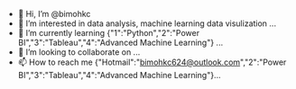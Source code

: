 - 👋 Hi, I’m @bimohkc
- 👀 I’m interested in data analysis, machine learning data visulization ...
- 🌱 I’m currently learning {"1":"Python","2":"Power BI","3":"Tableau","4":"Advanced Machine Learning"} ...
- 💞️ I’m looking to collaborate on ...
- 📫 How to reach me {"Hotmail":"bimohkc624@outlook.com","2":"Power BI","3":"Tableau","4":"Advanced Machine Learning"}...

<!---
bimohkc/bimohkc is a ✨ special ✨ repository because its `README.md` (this file) appears on your GitHub profile.
You can click the Preview link to take a look at your changes.
--->
